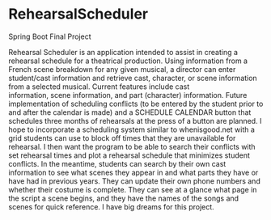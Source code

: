 # RehearsalScheduler
Spring Boot Final Project

Rehearsal Scheduler is an application intended to assist in creating a rehearsal schedule 
for a theatrical production. Using information from a French scene breakdown for any 
given musical, a director can enter student/cast information and retrieve cast, 
character, or scene information from a selected musical. Current features include cast  
information, scene information, and part (character) information. Future implementation 
of scheduling conflicts (to be entered by the student prior to and after the calendar 
is made) and a SCHEDULE CALENDAR button that schedules three months of rehearsals at 
the press of a button are planned. I hope to incorporate a scheduling system similar 
to whenisgood.net with a grid students can use to block off times that they are 
unavailable for rehearsal. I then want the program to be able to search their 
conflicts with set rehearsal times and plot a rehearsal schedule that minimizes 
student conflicts. In the meantime, students can search by their own cast information 
to see what scenes they appear in and what parts they have or have had in previous years. 
They can update their own phone numbers and whether their costume is complete. They can 
see at a glance what page in the script a scene begins, and they have the names of the 
songs and scenes for quick reference. I have big dreams for this project. 
